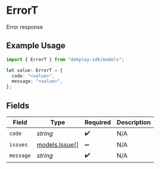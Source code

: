 # ErrorT

Error response

## Example Usage

```typescript
import { ErrorT } from "dokploy-sdk/models";

let value: ErrorT = {
  code: "<value>",
  message: "<value>",
};
```

## Fields

| Field                                | Type                                 | Required                             | Description                          |
| ------------------------------------ | ------------------------------------ | ------------------------------------ | ------------------------------------ |
| `code`                               | *string*                             | :heavy_check_mark:                   | N/A                                  |
| `issues`                             | [models.Issue](../models/issue.md)[] | :heavy_minus_sign:                   | N/A                                  |
| `message`                            | *string*                             | :heavy_check_mark:                   | N/A                                  |